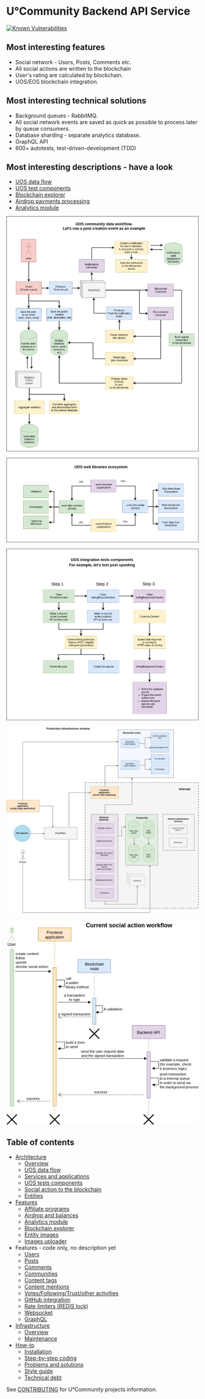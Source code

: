 # U°Community Backend API Service

[![Known Vulnerabilities](https://snyk.io/test/github/vladimirice/ucom.backend/badge.svg)](https://snyk.io/test/github/vladimirice/ucom.backend)

## Most interesting features
* Social network - Users, Posts, Comments etc.
* All social actions are written to the blockchain
* User's rating are calculated by blockchain.
* UOS/EOS blockchain integration.

## Most interesting technical solutions
* Background queues - RabbitMQ.
* All social network events are saved as quick as possible to process later by queue consumers.
* Database sharding - separate analytics database.
* GraphQL API
* 600+ autotests, test-driven-development (TDD)

## Most interesting descriptions - have a look
* [UOS data flow](documentation/architecture/UOS_DATA_FLOW.md)
* [UOS test components](documentation/architecture/UOS_TESTS_COMPONENTS.md)
* [Blockchain explorer](documentation/features/BLOCKCHAIN_EXPLORER.md)
* [Airdrop payments processing](documentation/features/AIRDROP_PAYMENTS_PROCESSING.md)
* [Analytics module](documentation/features/ANALYTICS_MODULE.md)

![UOS data flow](https://raw.githubusercontent.com/UOSnetwork/ucom.backend/master/documentation/jpg/uos-data-flow.jpg)

![UOS libraries](https://raw.githubusercontent.com/UOSnetwork/ucom.backend/master/documentation/jpg/uos-libraries.jpg)

![UOS test components](https://raw.githubusercontent.com/UOSnetwork/ucom.backend/master/documentation/jpg/uos-test-components.jpg)

![Current infrastructure](https://raw.githubusercontent.com/UOSnetwork/ucom.backend/master/documentation/jpg/production-infrastructure.jpg)

![Social action workflow](https://raw.githubusercontent.com/UOSnetwork/ucom.backend/master/documentation/jpg/social-action-workflow.jpg)

## Table of contents
* [Architecture](documentation/architecture)
    * [Overview](documentation/architecture/ARCHITECTURE_OVERVIEW.md)
    * [UOS data flow](documentation/architecture/UOS_DATA_FLOW.md)
    * [Services and applications](documentation/architecture/SERVICES_AND_APPLICATIONS.md)
    * [UOS tests components](documentation/architecture/UOS_TESTS_COMPONENTS.md)
    * [Social action to the blockchain](documentation/architecture/SOCIAL_ACTION_TO_THE_BLOCKCHAIN.md)
    * [Entities](documentation/architecture/ENTITIES.md)
* [Features](documentation/features)
    * [Affiliate programs](documentation/features/AFFILIATE_PROGRAMS.md)
    * [Airdrop and balances](documentation/features/AIRDROP_PAYMENTS_PROCESSING.md)
    * [Analytics module](documentation/features/ANALYTICS_MODULE.md)
    * [Blockchain explorer](documentation/features/BLOCKCHAIN_EXPLORER.md)
    * [Entity images](documentation/features/ENTITY_IMAGES.md)
    * [Images uploader](documentation/features/IMAGES_UPLOADER.md)
* Features - code only, no description yet
    * [Users](lib/users)
    * [Posts](lib/posts)
    * [Comments](lib/comments)
    * [Communities](lib/organizations)
    * [Content tags](lib/tags)
    * [Content mentions](lib/mentions)
    * [Votes/Following/Trust/other activities](lib/users/activity)
    * [GitHub integration](lib/github)
    * [Rate limiters (REDIS lock)](lib/common/client/redis-client.ts)
    * [Websocket](lib/websockets)
    * [GraphQL](lib/graphql)
* [Infrastructure](documentation/infrastructure)
    * [Overview](documentation/infrastructure/INFRASTRUCTURE_OVERVIEW.md)
    * [Maintenance](documentation/infrastructure/MAINTENANCE.md)
* [How-to](documentation/how-to)
    * [Installation](documentation/how-to/INSTALLATION.md)
    * [Step-by-step coding](documentation/how-to/STEP_BY_STEP_FOR_CODING.md)
    * [Problems and solutions](documentation/how-to/PROBLEMS_AND_SOLUTIONS.md)
    * [Style guide](documentation/how-to/STYLE_GUIDE.md)
    * [Technical debt](documentation/how-to/TECHNICAL_DEBT.md)

See [CONTRIBUTING](https://github.com/UOSnetwork/uos.docs/blob/master/CONTRIBUTING.md) for U°Community projects information.
